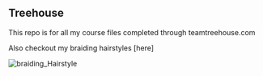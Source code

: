 ## Treehouse

This repo is for all my course files completed through teamtreehouse.com

Also checkout my braiding hairstyles [here]

![braiding_Hairstyle](https://user-images.githubusercontent.com/85653013/122624811-ecef8700-d06f-11eb-953d-7b3c89f7af1b.jpg)

